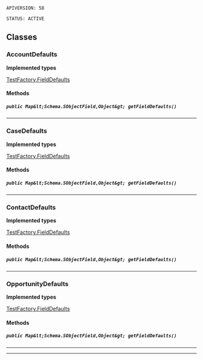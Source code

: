 `APIVERSION: 58`

`STATUS: ACTIVE`

## Classes

### AccountDefaults

**Implemented types**

[TestFactory.FieldDefaults](TestFactory.FieldDefaults)

#### Methods

##### `public Map&lt;Schema.SObjectField,Object&gt; getFieldDefaults()`

---

### CaseDefaults

**Implemented types**

[TestFactory.FieldDefaults](TestFactory.FieldDefaults)

#### Methods

##### `public Map&lt;Schema.SObjectField,Object&gt; getFieldDefaults()`

---

### ContactDefaults

**Implemented types**

[TestFactory.FieldDefaults](TestFactory.FieldDefaults)

#### Methods

##### `public Map&lt;Schema.SObjectField,Object&gt; getFieldDefaults()`

---

### OpportunityDefaults

**Implemented types**

[TestFactory.FieldDefaults](TestFactory.FieldDefaults)

#### Methods

##### `public Map&lt;Schema.SObjectField,Object&gt; getFieldDefaults()`

---

---
